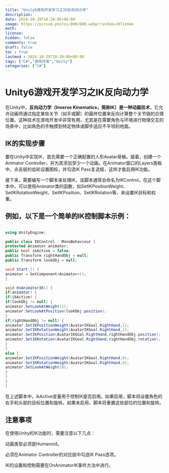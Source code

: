 ```yaml
---
title: "Unity6游戏开发学习之IK反向动力学"
description: 
date: 2024-10-29T10:20:06+08:00
image: https://picsum.photos/800/600.webp?random=1071e9ae
math: 
license: 
hidden: false
comments: true
draft: false
toc : true
lastmod : 2024-10-29T10:20:06+08:00
tags: ["C#","游戏开发","Unity"]
categories: ["C#"]
---
```

# Unity6游戏开发学习之IK反向动力学

在Unity中，**反向动力学（Inverse Kinematics，简称IK）是一种动画技术**，它允许动画师通过指定某些关节（如手或脚）的最终位置来反向计算整个关节链的合理位置。这种技术在游戏开发中非常有用，尤其是在需要角色与环境进行物理交互的场景中，比如角色的手触摸到特定物体或脚步适应不平坦的地面。

## IK的实现步骤

要在Unity中实现IK，首先需要一个正确配置的人形Avatar骨骼。接着，创建一个Animator Controller，并为其添加至少一个动画。在Animator窗口的Layers面板中，点击层的齿轮设置图标，并勾选IK Pass复选框，这样才能启用IK功能。

接下来，需要编写一个脚本来处理IK，该脚本通常会命名为IKControl。在这个脚本中，可以使用Animator类的函数，如SetIKPositionWeight、SetIKRotationWeight、SetIKPosition、SetIKRotation等，来设置IK目标和权重。

## 例如，以下是一个简单的IK控制脚本示例：

~~~C#

using UnityEngine;

public class IKControl : MonoBehaviour {
protected Animator animator;
public bool ikActive = false;
public Transform rightHandObj = null;
public Transform lookObj = null;

void Start () {
animator = GetComponent<Animator>();
}

void OnAnimatorIK() {
if(animator) {
if(ikActive) {
if(lookObj != null) {
animator.SetLookAtWeight(1);
animator.SetLookAtPosition(lookObj.position);
}
if(rightHandObj != null) {
animator.SetIKPositionWeight(AvatarIKGoal.RightHand,1);
animator.SetIKRotationWeight(AvatarIKGoal.RightHand,1);
animator.SetIKPosition(AvatarIKGoal.RightHand,rightHandObj.position);
animator.SetIKRotation(AvatarIKGoal.RightHand,rightHandObj.rotation);
}
}
else {
animator.SetIKPositionWeight(AvatarIKGoal.RightHand,0);
animator.SetIKRotationWeight(AvatarIKGoal.RightHand,0);
animator.SetLookAtWeight(0);
}
}
}
}
~~~
在上述脚本中，ikActive变量用于控制IK是否启用。如果启用，脚本将设置角色的右手和头部的目标位置和旋转。如果未启用，脚本将重置这些部位的位置和旋转。

## 注意事项

在使用Unity的IK功能时，需要注意以下几点：

动画类型必须是Humanoid。

必须在Animator Controller的对应层中勾选IK Pass选项。

IK的设置和控制需要在OnAnimatorIK事件方法中进行。